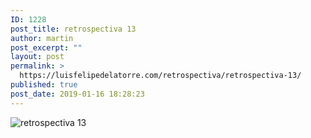 ```yaml
---
ID: 1228
post_title: retrospectiva 13
author: martin
post_excerpt: ""
layout: post
permalink: >
  https://luisfelipedelatorre.com/retrospectiva/retrospectiva-13/
published: true
post_date: 2019-01-16 18:28:23
---
```

<p><img src="https://luisfelipedelatorre.com/wp-content/uploads/2019/01/retrospectiva-13-848x1024.jpg" alt="retrospectiva 13"/></p>
